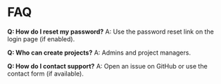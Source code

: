 # FAQ

**Q: How do I reset my password?**
A: Use the password reset link on the login page (if enabled).

**Q: Who can create projects?**
A: Admins and project managers.

**Q: How do I contact support?**
A: Open an issue on GitHub or use the contact form (if available).
